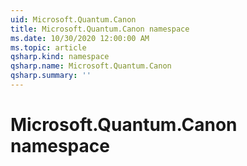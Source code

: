 ```yaml
---
uid: Microsoft.Quantum.Canon
title: Microsoft.Quantum.Canon namespace
ms.date: 10/30/2020 12:00:00 AM
ms.topic: article
qsharp.kind: namespace
qsharp.name: Microsoft.Quantum.Canon
qsharp.summary: ''
---
```


# Microsoft.Quantum.Canon namespace



